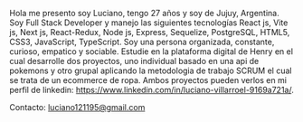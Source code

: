 Hola me presento soy Luciano, tengo 27 años y soy de Jujuy, Argentina. Soy Full Stack Developer y manejo las siguientes tecnologías React js, Vite js, Next js, React-Redux, Node js, Express, Sequelize, PostgreSQL, HTML5, CSS3, JavaScript, TypeScript. Soy una persona organizada, constante, curioso, empatico y sociable. Estudie en la plataforma digital de Henry en el cual desarrolle dos proyectos, uno individual basado en una api de pokemons y otro grupal aplicando la metodologia de trabajo SCRUM el cual se trata de un ecommerce de ropa. Ambos proyectos pueden verlos en mi perfil de linkedin: https://www.linkedin.com/in/luciano-villarroel-9169a721a/.

Contacto: luciano121195@gmail.com
